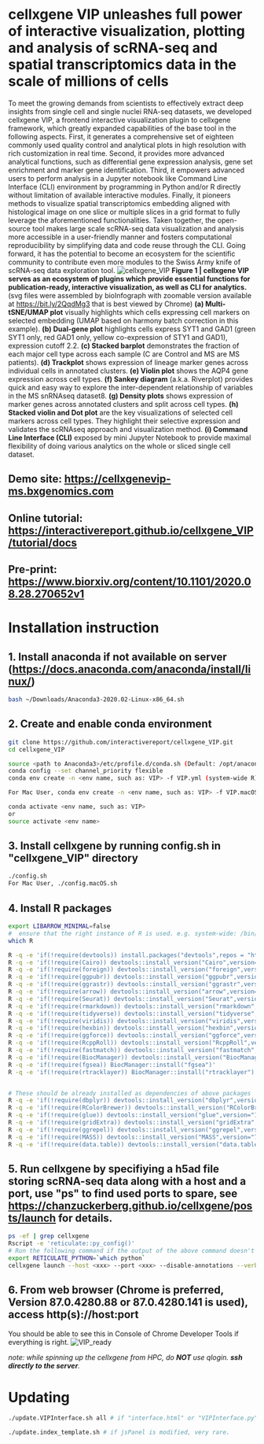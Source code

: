 # cellxgene VIP unleashes full power of interactive visualization, plotting and analysis of scRNA-seq and spatial transcriptomics data in the scale of millions of cells

To meet the growing demands from scientists to effectively extract deep insights from single cell and single nuclei RNA-seq datasets, we developed cellxgene VIP, a frontend interactive visualization plugin to cellxgene framework, which greatly expanded capabilities of the base tool in the following aspects. First, it generates a comprehensive set of eighteen commonly used quality control and analytical plots in high resolution with rich customization in real time. Second, it provides more advanced analytical functions, such as differential gene expression analysis, gene set enrichment and marker gene identification. Third, it empowers advanced users to perform analysis in a Jupyter notebook like Command Line Interface (CLI) environment by programming in Python and/or R directly without limitation of available interactive modules. Finally, it pioneers methods to visualize spatial transcriptomics embedding aligned with histological image on one slice or multiple slices in a grid format to fully leverage the aforementioned functionalities. Taken together, the open-source tool makes large scale scRNA-seq data visualization and analysis more accessible in a user-friendly manner and fosters computational reproducibility by simplifying data and code reuse through the CLI.  Going forward, it has the potential to become an ecosystem for the scientific community to contribute even more modules to the Swiss Army knife of scRNA-seq data exploration tool.
![cellxgene_VIP](https://interactivereport.github.io/cellxgene_VIP/cellxgene_VIP.png?raw=true "cellxgene_VIP")
**Figure 1 | cellxgene VIP serves as an ecosystem of plugins which provide essential functions for
publication-ready, interactive visualization, as well as CLI for analytics.** (svg files were assembled by
bioInfograph with zoomable version available at https://bit.ly/2QqdMg3 that is best viewed by Chrome)
**(a) Multi-tSNE/UMAP plot** visually highlights which cells expressing cell markers on selected embedding (UMAP
based on harmony batch correction in this example). **(b) Dual-gene plot** highlights cells express SYT1 and GAD1
(green SYT1 only, red GAD1 only, yellow co-expression of STY1 and GAD1), expression cutoff 2.2. **(c) Stacked
barplot** demonstrates the fraction of each major cell type across each sample (C are Control and MS are MS
patients). **(d) Trackplot** shows expression of lineage marker genes across individual cells in annotated clusters.
**(e) Violin plot** shows the AQP4 gene expression across cell types. **(f) Sankey diagram** (a.k.a. Riverplot) provides
quick and easy way to explore the inter-dependent relationship of variables in the MS snRNAseq dataset8. **(g)
Density plots** shows expression of marker genes across annotated clusters and split across cell types. **(h)
Stacked violin and Dot plot** are the key visualizations of selected cell markers across cell types. They highlight
their selective expression and validates the scRNAseq approach and visualization method. **(i) Command Line
Interface (CLI)** exposed by mini Jupyter Notebook to provide maximal flexibility of doing various analytics on the
whole or sliced single cell dataset.

## Demo site: https://cellxgenevip-ms.bxgenomics.com

## Online tutorial: https://interactivereport.github.io/cellxgene_VIP/tutorial/docs

## Pre-print: https://www.biorxiv.org/content/10.1101/2020.08.28.270652v1

# Installation instruction

## 1. Install anaconda if not available on server (https://docs.anaconda.com/anaconda/install/linux/)
``` bash
bash ~/Downloads/Anaconda3-2020.02-Linux-x86_64.sh
```

## 2. Create and enable conda environment
``` bash
git clone https://github.com/interactivereport/cellxgene_VIP.git
cd cellxgene_VIP

source <path to Anaconda3>/etc/profile.d/conda.sh (Default: /opt/anaconda3/etc/profile.d/conda.sh)
conda config --set channel_priority flexible
conda env create -n <env name, such as: VIP> -f VIP.yml (system-wide R) or VIP_conda_R.yml (local R under conda, no root privilege needed)

For Mac User, conda env create -n <env name, such as: VIP> -f VIP.macOS.yml

conda activate <env name, such as: VIP>
or
source activate <env name>
```
## 3. Install cellxgene by running config.sh in "cellxgene_VIP" directory
```bash
./config.sh
For Mac User, ./config.macOS.sh
```
## 4. Install R packages
```bash
export LIBARROW_MINIMAL=false
#  ensure that the right instance of R is used. e.g. system-wide: /bin/R or /usr/bin/R ; local R under conda: ~/.conda/envs/VIP_conda_R/bin/R
which R

R -q -e 'if(!require(devtools)) install.packages("devtools",repos = "http://cran.us.r-project.org")'
R -q -e 'if(!require(Cairo)) devtools::install_version("Cairo",version="1.5-12",repos = "http://cran.us.r-project.org")'
R -q -e 'if(!require(foreign)) devtools::install_version("foreign",version="0.8-76",repos = "http://cran.us.r-project.org")'
R -q -e 'if(!require(ggpubr)) devtools::install_version("ggpubr",version="0.3.0",repos = "http://cran.us.r-project.org")'
R -q -e 'if(!require(ggrastr)) devtools::install_version("ggrastr",version="0.1.9",repos = "http://cran.us.r-project.org")'
R -q -e 'if(!require(arrow)) devtools::install_version("arrow",version="2.0.0",repos = "http://cran.us.r-project.org")'
R -q -e 'if(!require(Seurat)) devtools::install_version("Seurat",version="3.2.3",repos = "http://cran.us.r-project.org")'
R -q -e 'if(!require(rmarkdown)) devtools::install_version("rmarkdown",version="2.5",repos = "http://cran.us.r-project.org")'
R -q -e 'if(!require(tidyverse)) devtools::install_version("tidyverse",version="1.3.0",repos = "http://cran.us.r-project.org")'
R -q -e 'if(!require(viridis)) devtools::install_version("viridis",version="0.5.1",repos = "http://cran.us.r-project.org")'
R -q -e 'if(!require(hexbin)) devtools::install_version("hexbin",version="1.28.2",repos = "http://cran.us.r-project.org")'
R -q -e 'if(!require(ggforce)) devtools::install_version("ggforce",version="0.3.3",repos = "http://cran.us.r-project.org")'
R -q -e 'if(!require(RcppRoll)) devtools::install_version("RcppRoll",version="0.3.0",repos = "http://cran.r-project.org")'
R -q -e 'if(!require(fastmatch)) devtools::install_version("fastmatch",version="1.1-3",repos = "http://cran.r-project.org")'
R -q -e 'if(!require(BiocManager)) devtools::install_version("BiocManager",version="1.30.10",repos = "http://cran.us.r-project.org")'
R -q -e 'if(!require(fgsea)) BiocManager::install("fgsea")'
R -q -e 'if(!require(rtracklayer)) BiocManager::install("rtracklayer")'


# These should be already installed as dependencies of above packages
R -q -e 'if(!require(dbplyr)) devtools::install_version("dbplyr",version="1.0.2",repos = "http://cran.us.r-project.org")'
R -q -e 'if(!require(RColorBrewer)) devtools::install_version("RColorBrewer",version="1.1-2",repos = "http://cran.us.r-project.org")'
R -q -e 'if(!require(glue)) devtools::install_version("glue",version="1.4.2",repos = "http://cran.us.r-project.org")'
R -q -e 'if(!require(gridExtra)) devtools::install_version("gridExtra",version="2.3",repos = "http://cran.us.r-project.org")'
R -q -e 'if(!require(ggrepel)) devtools::install_version("ggrepel",version="0.8.2",repos = "http://cran.us.r-project.org")'
R -q -e 'if(!require(MASS)) devtools::install_version("MASS",version="7.3-51.6",repos = "http://cran.us.r-project.org")'
R -q -e 'if(!require(data.table)) devtools::install_version("data.table",version="1.13.0",repos = "http://cran.us.r-project.org")'
```
## 5. Run cellxgene by specifiying a h5ad file storing scRNA-seq data along with a host and a port, use "ps" to find used ports to spare, see https://chanzuckerberg.github.io/cellxgene/posts/launch for details.
```bash
ps -ef | grep cellxgene
Rscript -e 'reticulate::py_config()'
# Run the following command if the output of the above command doesn't point to the Python in your env.
export RETICULATE_PYTHON=`which python`
cellxgene launch --host <xxx> --port <xxx> --disable-annotations --verbose <h5ad file>
```
## 6. From web browser (Chrome is preferred, Version 87.0.4280.88 or 87.0.4280.141 is used), access http(s)://host:port

You should be able to see this in Console of Chrome Developer Tools if everything is right.
![VIP_ready](https://user-images.githubusercontent.com/29576524/92059839-46482d00-ed60-11ea-8890-8e1b513a1656.png)

*note: while spinning up the cellxgene from HPC, do **NOT** use qlogin. **ssh directly to the server**.*

# Updating
```bash
./update.VIPInterface.sh all # if "interface.html" or "VIPInterface.py" is modified, often.

./update.index_template.sh # if jsPanel is modified, very rare.
```
